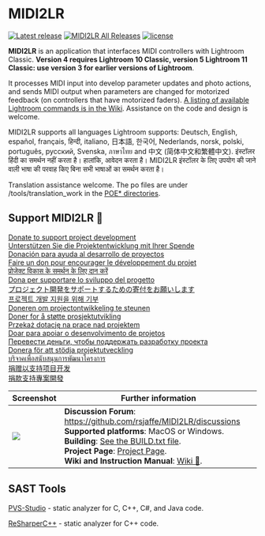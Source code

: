 # MIDI2LR

[![Latest release](https://img.shields.io/github/release/rsjaffe/MIDI2LR.svg)](https://github.com/rsjaffe/MIDI2LR/releases/latest) [![MIDI2LR All Releases](https://img.shields.io/github/downloads/rsjaffe/MIDI2LR/total.svg)](https://github.com/rsjaffe/MIDI2LR/releases) [![license](https://img.shields.io/github/license/rsjaffe/MIDI2LR.svg)](https://github.com/rsjaffe/MIDI2LR/blob/master/LICENSE.txt)

**MIDI2LR** is an application that interfaces MIDI controllers with Lightroom Classic. **Version 4 requires Lightroom 10 Classic, version 5 Lightroom 11 Classic: use version 3 for earlier versions of Lightroom**.

It processes MIDI input into develop parameter updates and photo actions, and sends MIDI output when parameters are changed for motorized feedback (on controllers that have motorized faders). [A listing of available Lightroom commands is in the Wiki](https://github.com/rsjaffe/MIDI2LR/wiki/Commands). Assistance on the code and design is welcome.

MIDI2LR supports all languages Lightroom supports: Deutsch, English, español, français, हिन्दी, italiano, 日本語, 한국어, Nederlands, norsk, polski, português, русский, Svenska, ภาษาไทย and 中文 (简体中文和繁體中文). इंस्टॉलर हिंदी का समर्थन नहीं करता है। हालांकि, आवेदन करता है। MIDI2LR इंस्टॉलर के लिए उपयोग की जाने वाली भाषा की परवाह किए बिना सभी भाषाओं का समर्थन करता है।

Translation assistance welcome. The po files are under /tools/translation_work in the [POE* directories](/tools/translation_work).

## Support MIDI2LR 💸
[Donate to support project development](https://paypal.me/MIDI2LR)<br />
[Unterstützen Sie die Projektentwicklung mit Ihrer Spende](https://paypal.me/MIDI2LR)<br />
[Donación para ayuda al desarrollo de proyectos](https://paypal.me/MIDI2LR)<br />
[Faire un don pour encourager le développement du projet](https://paypal.me/MIDI2LR)<br />
[प्रोजेक्‍ट विकास के समर्थन के लिए दान करें](https://paypal.me/MIDI2LR)<br />
[Dona per supportare lo sviluppo del progetto](https://paypal.me/MIDI2LR)<br />
[プロジェクト開発をサポートするための寄付をお願いします](https://paypal.me/MIDI2LR)<br />
[프로젝트 개발 지원을 위해 기부](https://paypal.me/MIDI2LR)<br />
[Doneren om projectontwikkeling te steunen](https://paypal.me/MIDI2LR)<br />
[Doner for å støtte prosjektutvikling](https://paypal.me/MIDI2LR)<br />
[Przekaż dotację na prace nad projektem](https://paypal.me/MIDI2LR)<br />
[Doar para apoiar o desenvolvimento de projetos](https://paypal.me/MIDI2LR)<br />
[Перевести деньги, чтобы поддержать разработку проекта](https://paypal.me/MIDI2LR)<br />
[Donera för att stödja projektutveckling](https://paypal.me/MIDI2LR)<br />
[บริจาคเพื่อสนับสนุนการพัฒนาโครงการ](https://paypal.me/MIDI2LR)<br />
[捐赠以支持项目开发](https://paypal.me/MIDI2LR)<br />
[捐款支持專案開發](https://paypal.me/MIDI2LR)

| Screenshot | Further information |
| -----------| -------------------- |
| <img src="http://rsjaffe.github.io/MIDI2LR/images/app.png" /> | **Discussion Forum**: https://github.com/rsjaffe/MIDI2LR/discussions <br />**Supported platforms**: MacOS or Windows. <br />**Building**: [See the BUILD.txt file](https://github.com/rsjaffe/MIDI2LR/blob/master/docs/BUILD.txt). <br />**Project Page**: [Project Page](http://rsjaffe.github.io/MIDI2LR). <br />**Wiki and Instruction Manual**: [Wiki 📖](https://github.com/rsjaffe/MIDI2LR/wiki). |


## SAST Tools

[PVS-Studio](https://pvs-studio.com/pvs-studio/?utm_source=website&utm_medium=github&utm_campaign=open_source) - static analyzer for C, C++, C#, and Java code.

[ReSharperC++](https://www.jetbrains.com/resharper-cpp/) - static analyzer for C++ code.
